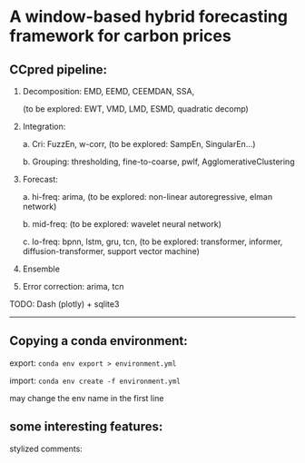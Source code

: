 # A window-based hybrid forecasting framework for carbon prices

## CCpred pipeline:

1. Decomposition: EMD, EEMD, CEEMDAN, SSA, 

    (to be explored: EWT, VMD, LMD, ESMD, quadratic decomp)

2. Integration: 
    
    a. Cri: FuzzEn, w-corr, (to be explored: SampEn, SingularEn...)
    
    b. Grouping: thresholding, fine-to-coarse, pwlf, AgglomerativeClustering

3. Forecast: 

    a. hi-freq: arima, (to be explored: non-linear autoregressive, elman network)
    
    b. mid-freq: (to be explored: wavelet neural network)

    c. lo-freq: bpnn, lstm, gru, tcn, (to be explored: transformer, informer, diffusion-transformer, support vector machine)

4. Ensemble

5. Error correction: arima, tcn

TODO: Dash (plotly) + sqlite3

---

## Copying a conda environment:

export: `conda env export > environment.yml`

import: `conda env create -f environment.yml`

may change the env name in the first line



## some interesting features:

stylized comments:

<!-- TODO: a whole-line todo -->

<!-- TODO highlighted keyword todo -->

<!-- FIXME: a whole-line fixme -->

<!-- FIXME highlighted keyword fixme -->

<!-- FUTURE: a whole-line future -->

<!-- NOTE: a highlighted note -->


<!-- a normal comments -->

<!-- !! an important comment -->

<!-- ?? a question -->

<!-- # # an invisible comments -->